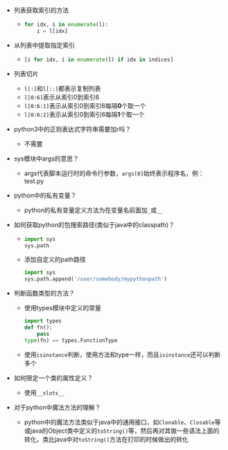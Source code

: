 - 列表获取索引的方法

  - ```python
    for idx, i in enumerate(l):
        i = l[idx]
    ```

- 从列表中提取指定索引

  - ```python
    [i for idx, i in enumerate(l) if idx in indices]
    ```

- 列表切片
  - `l[:]`和`l[::]`都表示复制列表
  - `l[0:6]`表示从索引0到索引6
  - `l[0:6:1]`表示从索引0到索引6每隔**0**个取一个
  - `l[0:6:2]`表示从索引0到索引6每隔**1**个取一个

- python3中的正则表达式字符串需要加r吗？

  - 不需要

- sys模块中args的意思？

  - args代表脚本运行时的命令行参数，`args[0]`始终表示程序名，例：test.py

- python中的私有变量？

  - python的私有变量定义方法为在变量名前面加`_`或`__`

- 如何获取python的包搜索路径(类似于java中的classpath)？

  - ```python
    import sys
    sys.path
    ```

  - 添加自定义的path路径

    ```python
    import sys
    sys.path.append('/user/somebody/mypythonpath')
    ```

- 判断函数类型的方法？

  - 使用types模块中定义的常量
    ```python
    import types
    def fn():
    	pass
    type(fn) == types.FunctionType
    ```

  - 使用`isinstance`判断，使用方法和type一样，而且`isinstance`还可以判断多个

- 如何限定一个类的属性定义？

  - 使用`__slots__`

- 对于python中魔法方法的理解？

  - python中的魔法方法类似于java中的通用接口，如`Clonable`、`Closable`等或java的Object类中定义的`toString()`等，然后再对其做一些语法上面的转化，类比java中对`toString()`方法在打印的时候做出的转化